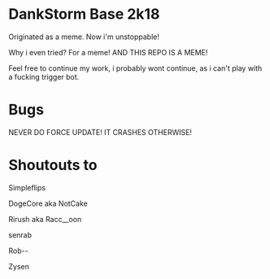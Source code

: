 # DankStorm Base 2k18

Originated as a meme. Now i'm unstoppable!

Why i even tried? For a meme! AND THIS REPO IS A MEME!

Feel free to continue my work, i probably wont continue, as i can't play with a fucking trigger bot.

# Bugs
NEVER DO FORCE UPDATE! IT CRASHES OTHERWISE!

# Shoutouts to
Simpleflips

DogeCore aka NotCake

Rirush aka Racc__oon

senrab

Rob--

Zysen
